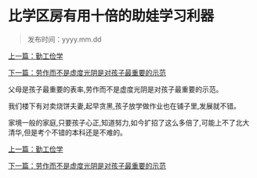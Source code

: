 # 比学区房有用十倍的助娃学习利器

> 发布时间：yyyy.mm.dd 

[上一篇：勤工俭学](/education/article81)

[下一篇：劳作而不是虚度光阴是对孩子最重要的示范  ](/education/article83)



父母是孩子最重要的表率,劳作而不是虚度光阴是对孩子最重要的示范。

我们楼下有对卖烧饼夫妻,起早贪黑,孩子放学做作业也在铺子里,发展就不错。

家境一般的家庭,只要孩子心正,知道努力,如今扩招了这么多倍了,可能上不了北大清华,但是考个不错的本科还是不难的。



[上一篇：勤工俭学](/education/article81)

[下一篇：劳作而不是虚度光阴是对孩子最重要的示范  ](/education/article83)


